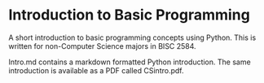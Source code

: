 # Introduction to Basic Programming
A short introduction to basic programming concepts using Python. This is written for non-Computer Science majors in BISC 2584.

Intro.md contains a markdown formatted Python introduction. The same introduction is available as a PDF called CSintro.pdf.
